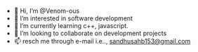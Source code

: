 - 👋 Hi, I’m @Venom-ous
- 👀 I’m interested in software development
- 🌱 I’m currently learning c++, javascript.
- 💞️ I’m looking to collaborate on development projects
- 📫 resch me through e-mail i.e.., sandhusahb153@gmail.com

<!---
Venom-ous/Venom-ous is a ✨ special ✨ repository because its `README.md` (this file) appears on your GitHub profile.
You can click the Preview link to take a look at your changes.
--->
